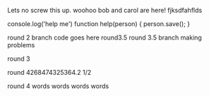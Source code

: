 
Lets no screw this up.
woohoo
bob and carol are here!
fjksdfahflds

console.log('help me')
function help(person) {
person.save();
}

round 2 branch code goes here
round3.5
round 3.5 branch making problems

round 3 

round 4268474325364.2 1/2

round 4 words words words words